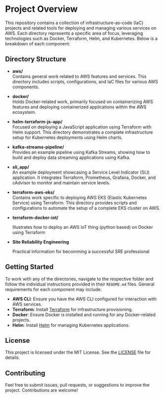 # Project Overview

This repository contains a collection of infrastructure-as-code (IaC) projects and related tools for deploying and managing various services on AWS. Each directory represents a specific area of focus, leveraging technologies such as Docker, Terraform, Helm, and Kubernetes. Below is a breakdown of each component:

## Directory Structure

- **aws/**  
  Contains general work related to AWS features and services. This directory includes scripts, configurations, and IaC files for various AWS components.

- **docker/**  
  Holds Docker-related work, primarily focused on containerizing AWS features and deploying containerized applications within the AWS ecosystem.

- **helm-terraform-js-app/**  
  Focused on deploying a JavaScript application using Terraform with Helm support. This directory demonstrates a complete infrastructure setup for Kubernetes deployments using Helm charts.

- **kafka-streams-pipeline/**  
  Provides an example pipeline using Kafka Streams, showing how to build and deploy data streaming applications using Kafka.

- **sli_app/**  
  An example deployment showcasing a Service Level Indicator (SLI) application. It integrates Terraform, Prometheus, Grafana, Docker, and cAdvisor to monitor and maintain service levels.

- **terraform-aws-eks/**  
  Contains work specific to deploying AWS EKS (Elastic Kubernetes Service) using Terraform. This directory provides scripts and configurations to automate the setup of a complete EKS cluster on AWS.

- **terraform-docker-iot/**

  Illustrates how to deploy an AWS IoT thing (python based) on Docker using Terraform

- **Site Reliability Engineering**

  Practical information for becomming a successful SRE professional

## Getting Started

To work with any of the directories, navigate to the respective folder and follow the individual instructions provided in their `README.md` files. General requirements for each component may include:

- **AWS CLI**: Ensure you have the AWS CLI configured for interaction with AWS services.
- **Terraform**: Install [Terraform](https://www.terraform.io/downloads.html) for infrastructure provisioning.
- **Docker**: Ensure Docker is installed and running for any Docker-related projects.
- **Helm**: Install [Helm](https://helm.sh/docs/intro/install/) for managing Kubernetes applications.

## License

This project is licensed under the MIT License. See the [LICENSE](./LICENSE) file for details.

## Contributing

Feel free to submit issues, pull requests, or suggestions to improve the project. Contributions are welcome!


